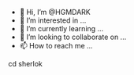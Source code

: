 - 👋 Hi, I’m @HGMDARK
- 👀 I’m interested in ...
- 🌱 I’m currently learning ...
- 💞️ I’m looking to collaborate on ...
- 📫 How to reach me ...

<!---
HGMDARK/HGMDARK is a ✨ special ✨ repository because its `README.md` (this file) appears on your GitHub profile.
You can click the Preview link to take a look at your changes.
--->
cd sherlok
